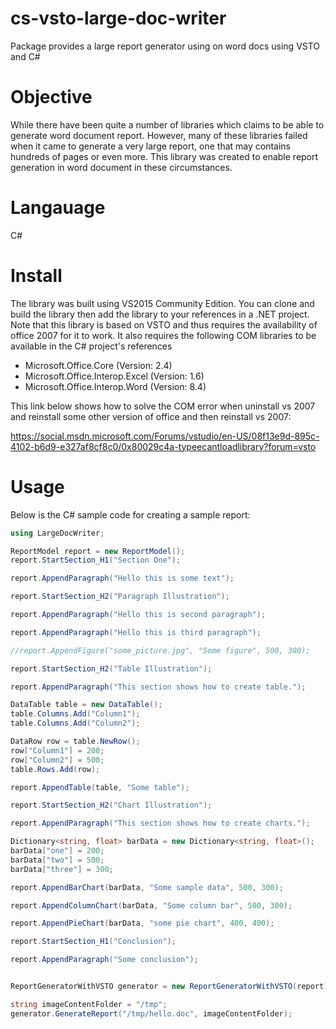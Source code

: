 # cs-vsto-large-doc-writer
Package provides a large report generator using on word docs using VSTO and C#

# Objective

While there have been quite a number of libraries which claims to be able to generate word document report. However, many of these libraries failed when it came to generate a very large report, one that may contains hundreds of pages or even more. This library was created to enable report generation in word document in these circumstances.

# Langauage

C# 

# Install

The library was built using VS2015 Community Edition. You can clone and build the library then add the library to your references in a .NET project. Note that this library is based on VSTO and thus requires the availability of office 2007 for it to work. It also requires the following COM libraries to be available in the C# project's references

* Microsoft.Office.Core (Version: 2.4)
* Microsoft.Office.Interop.Excel (Version: 1.6)
* Microsoft.Office.Interop.Word (Version: 8.4)

This link below shows how to solve the COM error when uninstall vs 2007 and reinstall some other version of office and then reinstall vs 2007:

https://social.msdn.microsoft.com/Forums/vstudio/en-US/08f13e9d-895c-4102-b6d9-e327af8cf8c0/0x80029c4a-typeecantloadlibrary?forum=vsto

# Usage

Below is the C# sample code for creating a sample report:

```cs 
using LargeDocWriter;

ReportModel report = new ReportModel();
report.StartSection_H1("Section One");

report.AppendParagraph("Hello this is some text");

report.StartSection_H2("Paragraph Illustration");

report.AppendParagraph("Hello this is second paragraph");

report.AppendParagraph("Hello this is third paragraph");

//report.AppendFigure("some_picture.jpg", "Some figure", 500, 300);

report.StartSection_H2("Table Illustration");

report.AppendParagraph("This section shows how to create table.");

DataTable table = new DataTable();
table.Columns.Add("Column1");
table.Columns.Add("Column2");

DataRow row = table.NewRow();
row["Column1"] = 200;
row["Column2"] = 500;
table.Rows.Add(row);

report.AppendTable(table, "Some table");

report.StartSection_H2("Chart Illustration");

report.AppendParagraph("This section shows how to create charts.");

Dictionary<string, float> barData = new Dictionary<string, float>();
barData["one"] = 200;
barData["two"] = 500;
barData["three"] = 300;

report.AppendBarChart(barData, "Some sample data", 500, 300);

report.AppendColumnChart(barData, "Some column bar", 500, 300);

report.AppendPieChart(barData, "some pie chart", 400, 400);

report.StartSection_H1("Conclusion");

report.AppendParagraph("Some conclusion");


ReportGeneratorWithVSTO generator = new ReportGeneratorWithVSTO(report);

string imageContentFolder = "/tmp";
generator.GenerateReport("/tmp/hello.doc", imageContentFolder);
```




